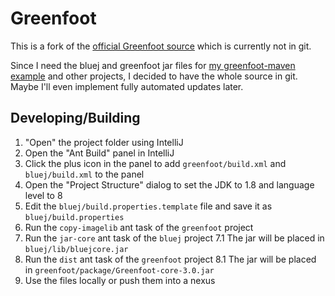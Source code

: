 # Greenfoot

This is a fork of the [official Greenfoot source](https://www.greenfoot.org/site/download_source) which is currently not in git.

Since I need the bluej and greenfoot jar files for [my greenfoot-maven example](https://lerks.blog/making-games-with-greenfoot-without-greenfoot/) and other projects, I decided to have the whole source in git. 
Maybe I'll even implement fully automated updates later.

## Developing/Building

1. "Open" the project folder using IntelliJ
2. Open the "Ant Build" panel in IntelliJ
3. Click the plus icon in the panel to add `greenfoot/build.xml` and `bluej/build.xml` to the panel
4. Open the "Project Structure" dialog to set the JDK to 1.8 and language level to 8
5. Edit the `bluej/build.properties.template` file and save it as `bluej/build.properties`
6. Run the `copy-imagelib` ant task of the `greenfoot` project
7. Run the `jar-core` ant task of the `bluej` project
    7.1 The jar will be placed in `bluej/lib/bluejcore.jar`
8. Run the `dist` ant task of the `greenfoot` project
    8.1 The jar will be placed in `greenfoot/package/Greenfoot-core-3.0.jar`
9. Use the files locally or push them into a nexus
